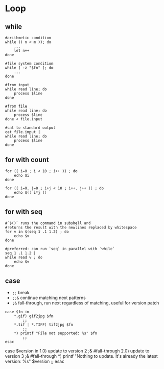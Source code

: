 # Loop

## while
```
#arithmetic condition
while (( n < m )); do
    ...
    let n++
done

#file system condition
while [ -z "$fn" ]; do
    ...
done

#from input
while read line; do
    process $line
done

#from file
while read line; do
    process $line
done < file.input

#cat to standard output
cat file.input |
while read line; do
    process $line
done
```

## for with count
```
for (( i=0 ; i < 10 ; i++ )) ; do
    echo $i
done

for (( i=0, j=0 ; i+j < 10 ; i++, j++ )) ; do
    echo $(( i*j ))
done
```

## for with seq
```
#`$()` runs the command in subshell and
#returns the result with the newlines replaced by whitespace
for v in $(seq 1 .1 1.2) ; do
    echo $v
done

#preferred: can run `seq` in parallel with `while`
seq 1 .1 1.2 |
while read v ; do
    echo $v
done
```

## case
- `;;`  break
- `;;&` continue matching next patterns
- `;&`  fall-through, run next regardless of matching, useful for version patch
```
case $fn in
    *.gif) gif2jpg $fn
        ;;
    *.tif | *.TIFF) tif2jpg $fn
        ;;
    *) printf "File not supported: %s" $fn
        ;;
esac
```

case $version in
    1.0) update to version 2
        ;&  #fall-through
    2.0) update to version 3
        ;&  #fall-through
    *) printf "Nothing to update. It's already the latest version: %s" $version
        ;;
esac
